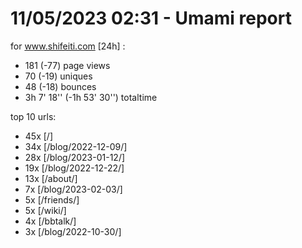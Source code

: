 # 11/05/2023 02:31 - Umami report
for www.shifeiti.com [24h] :

 - 181 (-77) page views
 - 70 (-19) uniques
 - 48 (-18) bounces
 - 3h 7' 18'' (-1h 53' 30'') totaltime


top 10 urls:
 - 45x [/]
 - 34x [/blog/2022-12-09/]
 - 28x [/blog/2023-01-12/]
 - 19x [/blog/2022-12-22/]
 - 13x [/about/]
 - 7x [/blog/2023-02-03/]
 - 5x [/friends/]
 - 5x [/wiki/]
 - 4x [/bbtalk/]
 - 3x [/blog/2022-10-30/]



